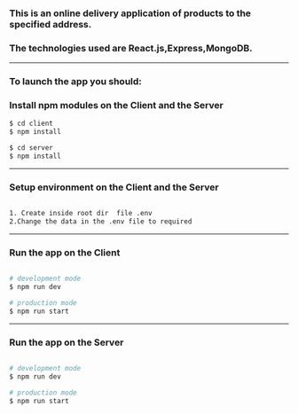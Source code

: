 ### This is an online delivery application  of products to the specified address.
### The technologies used are React.js,Express,MongoDB.

___


### To launch the app you should:

### Install npm modules on the Client and the Server
```bash
$ cd client
$ npm install

$ cd server
$ npm install
```
___

### Setup environment on the Client and the Server
```bash

1. Create inside root dir  file .env
2.Change the data in the .env file to required

```
___

### Run the app on the Client
```bash

# development mode
$ npm run dev

# production mode
$ npm run start
```
______

### Run the app on the Server
```bash

# development mode
$ npm run dev

# production mode
$ npm run start
```
